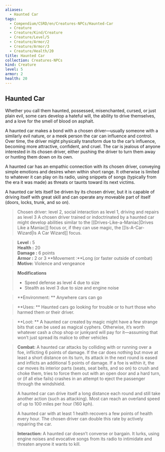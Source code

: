 ```yaml
---
aliases:
  - Haunted Car
tags:
  - Compendium/CSRD/en/Creatures-NPCs/Haunted-Car
  - Creature
  - Creature/Kind/Creature
  - Creature/Level/5
  - Creature/Armor/2
  - Creature/Armor/3
  - Creature/Health/20
title: Haunted Car
collection: Creatures-NPCs
kind: Creature
level: 5
armor: 2
health: 20
---
```

## Haunted Car  
Whether you call them haunted, possessed, misenchanted, cursed, or just plain evil, some cars develop a hateful will, the ability to drive themselves, and a love for the smell of blood on asphalt. 

A haunted car makes a bond with a chosen driver—usually someone with a similarly evil nature, or a meek person the car can influence and control. Over time, the driver might physically transform due to the car’s influence, becoming more attractive, confident, and cruel. The car is jealous of anyone interested in its chosen driver, either pushing the driver to turn them away or hunting them down on its own. 

A haunted car has an empathic connection with its chosen driver, conveying simple emotions and desires when within short range. It otherwise is limited to whatever it can play on its radio, using snippets of songs (typically from the era it was made) as threats or taunts toward its next victims. 

A haunted car lets itself be driven by its chosen driver, but it is capable of driving itself with great skill and can operate any moveable part of itself (doors, locks, trunk, and so on).

>Chosen driver: level 2, social interaction as level 1, driving and repairs as level 3 A chosen driver trained or indoctrinated by a haunted car might develop abilities similar to the [[Drives-Like-a-Maniac|Drives Like a Maniac]] focus or, if they can use magic, the  [[Is-A-Car-Wizard|Is A Car Wizard]] focus.

  
> **Level :** 5  
> **Health :** 20  
> **Damage :** 6 points  
> **Armor :** 2 or 3 
> **Movement :**Long (or faster outside of combat) 
> **Motive:** Violence and vengeance  

> **Modifications**  
>- Speed defense as level 4 due to size 
>- Stealth as level 3 due to size and engine noise 

  
> **Environment: ** Anywhere cars can go 
 
> **Uses: ** Haunted cars go looking for trouble or to hurt those who harmed them or their driver. 

> **Loot: ** A haunted car created by magic might have a few strange bits that can be used as magical cyphers. Otherwise, it’s worth whatever cash a chop shop or junkyard will pay for it—assuming that won’t just spread its malice to other vehicles

> **Combat:** 
>A haunted car attacks by colliding with or running over a foe, inflicting 6 points of damage. If the car does nothing but move at least a short distance on its turn, its attack in the next round is eased and inflicts an additional 5 points of damage. If a foe is within it, the car moves its interior parts (seats, seat belts, and so on) to crush and choke them, tries to force them out with an open door and a hard turn, or (if all else fails) crashes in an attempt to eject the passenger through the windshield. 
>
>A haunted car can drive itself a long distance each round and still take another action (such as attacking). Most can reach an overland speed of up to 100 miles per hour (160 kph). 
>
>A haunted car with at least 1 health recovers a few points of health every hour. The chosen driver can double this rate by actively repairing the car. 


> **Interaction:** 
> A haunted car doesn’t converse or bargain. It lurks, using engine noises and evocative songs from its radio to intimidate and threaten anyone it wants to kill. 

